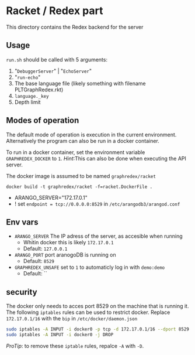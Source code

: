 # Racket / Redex part

This directory contains the Redex backend for the server

## Usage

`run.sh` should be called with 5 arguments:

1. "`DebuggerServer`" | "`EchoServer`"
2. "`run-echo`"
3. The base language file (likely something with filename PLTGraphRedex.rkt)
4. `language._key`
5. Depth limit

## Modes of operation

The default mode of operation is execution in the current environment.
Alternatively the program can also be run in a docker container.

To run in a docker container, set the environment variable `GRAPHREDEX_DOCKER` to `1`.
_Hint_:This can also be done when executing the API server.

The docker image is assumed to be named `graphredex/racket`

```
docker build -t graphredex/racket -f=racket.DockerFile .
```

-   ARANGO_SERVER="172.17.0.1"
-   ! set `endpoint = tcp://0.0.0.0:8529` in `/etc/arangodb3/arangod.conf`

## Env vars

-   `ARANGO_SERVER` The IP adress of the server, as accesible when running
    -   Whitin docker this is likely `172.17.0.1`
    -   Default: `127.0.0.1`
-   `ARANGO_PORT` port aranogoDB is running on
    -   Default: `8529`
-   `GRAPHREDEX_UNSAFE` set to `1` to automaticly log in with `demo:demo`
    -   Default: ``

## security

The docker only needs to acces port 8529 on the machine that is running it.
The following `iptables` rules can be used to restrict docker.
Replace `172.17.0.1/16` with the `bip` in `/etc/docker/daemon.json`

```bash
sudo iptables -A INPUT -i docker0 -p tcp -d 172.17.0.1/16 --dport 8529 -j ACCEPT
sudo iptables -A INPUT -i docker0 -j DROP
```

_ProTip_: to remove these `iptable` rules, repalce `-A` with `-D`.
